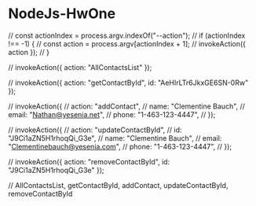 # NodeJs-HwOne

// const actionIndex = process.argv.indexOf("--action");
// if (actionIndex !== -1) {
//   const action = process.argv[actionIndex + 1];
//   invokeAction({ action });
// }

// invokeAction({ action: "AllContactsList" });

// invokeAction({ action: "getContactById", id: "AeHIrLTr6JkxGE6SN-0Rw" });

// invokeAction({
//   action: "addContact",
//   name: "Clementine Bauch",
//   email: "Nathan@yesenia.net",
//   phone: "1-463-123-4447",
// });

// invokeAction({
//   action: "updateContactById",
//   id: "J9Ci1aZN5H1rhoqQi_G3e",
//   name: "Clementine Bauch",
//   email: "Clementinebauch@yesenia.com",
//   phone: "1-463-123-4447",
// });

// invokeAction({ action: "removeContactById", id: "J9Ci1aZN5H1rhoqQi_G3e" });

// AllContactsList, getContactById,  addContact, updateContactById, removeContactById

